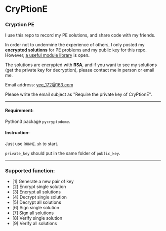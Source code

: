 # CryPtionE
### Cryption PE

I use this repo to record my PE solutions, and share code with my friends.

In order not to undermine the experience of others, I only posted my **encrypted solutions** for PE problems and my public key for this repo. However, [a useful module library](./PE/lib) is open.

The solutions are encrypted with **RSA**, and if you want to see my solutions (get the private key for decryption), please contact me in person or email me.

Email address: <yee_172@163.com>

Please write the email subject as "Require the private key of CryPtionE".

---

#### Requirement:

Python3 package `pycryptodome`.

#### Instruction:

Just use `RUNME.sh` to start.

`private_key` should put in the same folder of `public_key`.

---

### Supported function:

- [1] Generate a new pair of key
- [2] Encrypt single solution
- [3] Encrypt all solutions
- [4] Decrypt single solution
- [5] Decrypt all solutions
- [6] Sign single solution
- [7] Sign all solutions
- [8] Verify single solution
- [9] Verify all solutions

